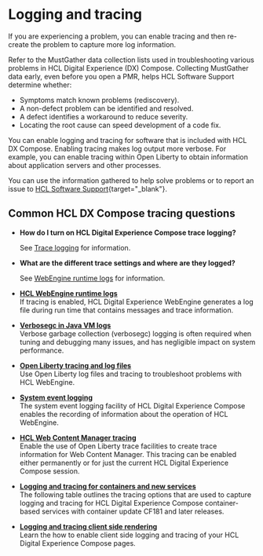 # Logging and tracing

If you are experiencing a problem, you can enable tracing and then re-create the problem to capture more log information.

Refer to the MustGather data collection lists used in troubleshooting various problems in HCL Digital Experience (DX) Compose. Collecting MustGather data early, even before you open a PMR, helps HCL Software Support determine whether:

-   Symptoms match known problems \(rediscovery\).
-   A non-defect problem can be identified and resolved.
-   A defect identifies a workaround to reduce severity.
-   Locating the root cause can speed development of a code fix.

You can enable logging and tracing for software that is included with HCL DX Compose. Enabling tracing makes log output more verbose. For example, you can enable tracing within Open Liberty to obtain information about application servers and other processes.

You can use the information gathered to help solve problems or to report an issue to [HCL Software Support](https://support.hcl-software.com/csm){target="_blank"}.

## Common HCL DX Compose tracing questions

-   **How do I turn on HCL Digital Experience Compose trace logging?**

    See [Trace logging](adsyslog.md#tra_log) for information.


-   **What are the different trace settings and where are they logged?**

    See [WebEngine runtime logs](run_logs.md) for information.


-   **[HCL WebEngine runtime logs](run_logs.md)**  
If tracing is enabled, HCL Digital Experience WebEngine generates a log file during run time that contains messages and trace information.
-   **[Verbosegc in Java VM logs](verbosegc.md)**  
Verbose garbage collection \(verbosegc\) logging is often required when tuning and debugging many issues, and has negligible impact on system performance.
-   **[Open Liberty tracing and log files](open_liberty_logs.md)**  
Use Open Liberty log files and tracing to troubleshoot problems with HCL WebEngine.
-   **[System event logging](adsyslog.md)**  
The system event logging facility of HCL Digital Experience Compose enables the recording of information about the operation of HCL WebEngine.
-   **[HCL Web Content Manager tracing](wcm_logs.md)**  
Enable the use of Open Liberty trace facilities to create trace information for Web Content Manager. This tracing can be enabled either permanently or for just the current HCL Digital Experience Compose session.
-   **[Logging and tracing for containers and new services](logging_tracing_containers_and_new_services.md)**  
The following table outlines the tracing options that are used to capture logging and tracing for HCL Digital Experience Compose container-based services with container update CF181 and later releases.
-   **[Logging and tracing client side rendering](../logging_and_tracing/logging_and_tracing_clientside/index.md)**  
Learn the how to enable client side logging and tracing of your HCL Digital Experience Compose pages.
